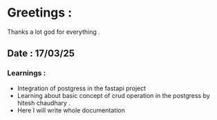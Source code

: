 # Greetings :
 Thanks a lot god for everything . 

## Date : 17/03/25

### Learnings :
- Integration of postgress in the fastapi project 
- Learning about basic concept of crud operation in the postgress by hitesh chaudhary . 
- Here I will write whole documentation 